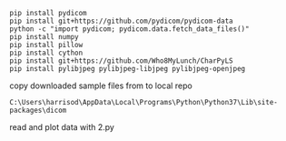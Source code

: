 ```
pip install pydicom
pip install git+https://github.com/pydicom/pydicom-data
python -c "import pydicom; pydicom.data.fetch_data_files()"
pip install numpy
pip install pillow
pip install cython
pip install git+https://github.com/Who8MyLunch/CharPyLS
pip install pylibjpeg pylibjpeg-libjpeg pylibjpeg-openjpeg
```


copy downloaded sample files from to local repo
```
C:\Users\harrisod\AppData\Local\Programs\Python\Python37\Lib\site-packages\dicom
```

read and plot data with 2.py